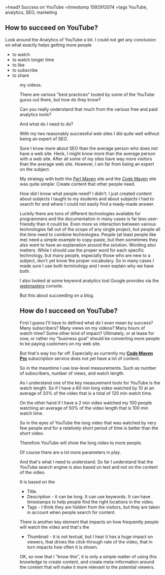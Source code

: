 =head1 Success on YouTube
=timestamp 1592912074
=tags YouTube, analytics, SEO, marketing




<h2>How to succeed on YouTube?</h2>

Look around the Analytics of YouTube a bit. I could not get any conclusion on what exactly helps getting more people

<ul>
<li>to watch</li>
<li>to watch longer time</li>
<li>to like</li>
<li>to subscribe</li>
<li>to share</li>
<ul>

my videos.

There are various "best practices" touted by some of the YouTube gurus out there, but how do they know?

Can you really understand that much from the various free and paid analytics tools?

And what do I need to do?

With my two reasonably successful web sites I did quite well without being an expert of SEO.

Sure I know more about SEO than the average person who does not have a web site.
Heck, I might know more than the average person with a web site. After all some of my sites have way more visitors than the average web site.
However, I am far from being an expert on the subject.

My strategy with both the <a href="https://perlmaven.com/">Perl Maven</a> site and the <a href="https://code-maven.com/">Code Maven</a> site
was quite simple: Create content that other people need.

How did I know what people need? I didn't. I just created content about subjects I taught to my students and about subjects I had to search for
and where I could not easily find a ready-made answer.

Luckily there are tons of different technologies available for programmers and the documentation in many cases is far less user-friendly
than it could be. Even more so interaction between various technologies fall out of the scope of any single project, but people all
the time need to combine technologies. People (at least people like me) need a simple example to copy-paste, but then sometimes they
also want to have an explanation around the solution. Wording also matters. While I should use the proper word for each specific
technology, but many people, especially those who are new to a subject, don't yet know the proper vocabulary. So in many cases I
made sure I use both terminology and I even explain why we have both.

I also looked at some keyword analytics tool Google provides via the <a href="https://www.google.com/webmasters/">webmasters</a> console.

But this about succeeding on a blog.

<h2>How do I succeed on YouTube?</h2>

First I guess I'll have to defined what do I even mean by success? Many subscribers? Many views on my videos? Many hours of watch-time?
Some other kind of impact? Ultimately, or at lease for now, or rather my "business goal" should be converting more people
to be paying customers on my web site.

But that's way too far off. Especially as currently my <a href="https://code-maven.com/pro/"><b>Code Maven Pro</b></a> subscription service
does not yet have a lot of content.

So in the meantime I use low-level measurements. Such as number of subscribers, number of views, and watch length.

As I understand one of the key measurement tools for YouTube is the watch length. So if I have a 60 min long video watched by 10 at an average
of 20% of the video that is a total of 120 min watch time.

On the other hand if I have a 2 min video watched my 100 people watching an average of 50% of the video length that is 100 min watch time.

So in the eyes of YouTube the long video that was watched by very few people and for a relatively short period of time is better than the short video.

Therefore YouTube will show the long video to more people.

Of course there are a lot more parameters in play.

And that's what I need to understand. So far I understand that the YouTube search engine is also based on text and not on the content of the video.

It is based on the

<ul>
<li>Title.</li>
<li>Description - it can be long. It can use keywords. It can have timestamps to help people find the right locations in the video.</li>
<li>Tags - I think they are hidden from the visitors, but they are taken in account when people search for content.</li>
</ul>

There is another key element that impacts on how frequently people will watch the video and that's the

<ul>
<li>Thumbnail - it is not textual, but I hear it has a huge impact on viewers, that drives the click-through rate of the video, that in turn impacts how often it is shown.</li>
</ul>

OK, so now that I "know this", it is only a simple matter of using this knowledge to create content, and create meta-information around the content
that will make it more relevant to the potential viewers.



